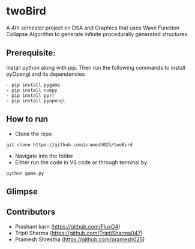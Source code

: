 # twoBird
A 4th semester project on DSA and Graphics that uses Wave Function Collapse Algorithm to generate infinite procedurally generated structures.

## Prerequisite:
Install python along with pip. Then run the following commands to install pyOpengl and its dependencies
```
- pip install pygame
- pip install numpy
- pip install pyrr
- pip install pyopengl
```

## How to run
- Clone the repo
```
git clone https://github.com/pramesh025/twoBird
```
- Navigate into the folder
- Either run the code in VS code or through terminal by:
```
python game.py
```

## Glimpse

## Contributors 
- Prashant karn (https://github.com/FluxO4)
- Tripti Sharma (https://github.com/TriptiSharma047)
- Pramesh Shrestha (https://github.com/pramesh025)
